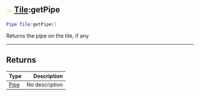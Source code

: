 ## ![shared](../../.gitbook/assets/shared.png) [Tile](./readme/tile.md):getPipe

```lua
Pipe Tile:getPipe()
```

Returns the pipe on the tile, if any

------
## Returns

| Type   | Description |
| ------ | ----------: |
| [Pipe](./readme/pipe.md) | No description |

